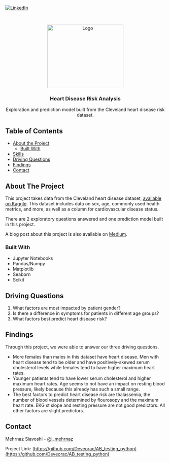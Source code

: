 [![LinkedIn][linkedin-shield]][linkedin-url]



<!-- PROJECT LOGO -->
<br />
<p align="center">
  <a href="https://github.com/Deveorac/heart_disease">
    <img src="https://cdn.pixabay.com/photo/2020/05/02/03/02/health-5119701_960_720.jpg" alt="Logo" width="240" height="200">
  </a>

  <h3 align="center">Heart Disease Risk Analysis</h3>

  <p align="center">
    Exploration and prediction model built from the Cleveland heart disease risk dataset.
  </p>
</p>



<!-- TABLE OF CONTENTS -->
## Table of Contents

* [About the Project](#about-the-project)
  * [Built With](#built-with)
* [Skills](#skills)
* [Driving Questions](#questions)
* [Findings](#findings)
* [Contact](#contact)


<!-- ABOUT THE PROJECT -->
## About The Project

This project takes data from the Cleveland heart disease dataset, [available on Kaggle](https://www.kaggle.com/ronitf/heart-disease-uci). This dataset includes data on sex, age, commonly used health metrics, and more, as well as a column for cardiovascular disease status. 

There are 2 exploratory questions answered and one prediction model built in this project. 

A blog post about this project is also available on [Medium](https://medium.com/@mehrnaz.tech/predicting-heart-disease-risk-factors-data-science-project-38b82a273090). 

<!-- BUILT WITH -->
### Built With

* Jupyter Notebooks
* Pandas/Numpy
* Matplotlib
* Seaborn
* Scikit

<!-- QUESTIONS -->
## Driving Questions

1. What factors are most impacted by patient gender?
2. Is there a difference in symptoms for patients in different age groups?
3. What factors best predict heart disease risk?

<!-- FINDINGS -->
## Findings

Through this project, we were able to answer our three driving questions.

* More females than males in this dataset have heart disease. Men with heart disease tend to be older and have positively-skewed serum cholesterol levels while females tend to have higher maximum heart rates.
* Younger patients tend to have lower serum cholesterol and higher maximum heart rates. Age seems to not have an impact on resting blood pressure, likely because this already has such a small range.
* The best factors to predict heart disease risk are thalassemia, the number of blood vessels determined by flourosopy and the maximum heart rate. EKG st slope and resting pressure are not good predictors. All other factors are slight predictors.

<!-- CONTACT -->
## Contact

Mehrnaz Siavoshi - [@i_mehrnaz](https://twitter.com/i_mehrnaz)

Project Link: [https://github.com/Deveorac/AB_testing_python](https://github.com/Deveorac/AB_testing_python)








<!-- MARKDOWN LINKS & IMAGES -->
<!-- https://www.markdownguide.org/basic-syntax/#reference-style-links -->
[contributors-shield]: https://img.shields.io/github/contributors/othneildrew/Best-README-Template.svg?style=flat-square
[contributors-url]: https://github.com/othneildrew/Best-README-Template/graphs/contributors
[forks-shield]: https://img.shields.io/github/forks/othneildrew/Best-README-Template.svg?style=flat-square
[forks-url]: https://github.com/othneildrew/Best-README-Template/network/members
[stars-shield]: https://img.shields.io/github/stars/othneildrew/Best-README-Template.svg?style=flat-square
[stars-url]: https://github.com/othneildrew/Best-README-Template/stargazers
[issues-shield]: https://img.shields.io/github/issues/othneildrew/Best-README-Template.svg?style=flat-square
[issues-url]: https://github.com/othneildrew/Best-README-Template/issues
[license-shield]: https://img.shields.io/github/license/othneildrew/Best-README-Template.svg?style=flat-square
[license-url]: https://github.com/othneildrew/Best-README-Template/blob/master/LICENSE.txt
[linkedin-shield]: https://img.shields.io/badge/-LinkedIn-black.svg?style=flat-square&logo=linkedin&colorB=555
[linkedin-url]: https://www.linkedin.com/in/mehrnazsiavoshi/
[product-screenshot]: images/screenshot.png

